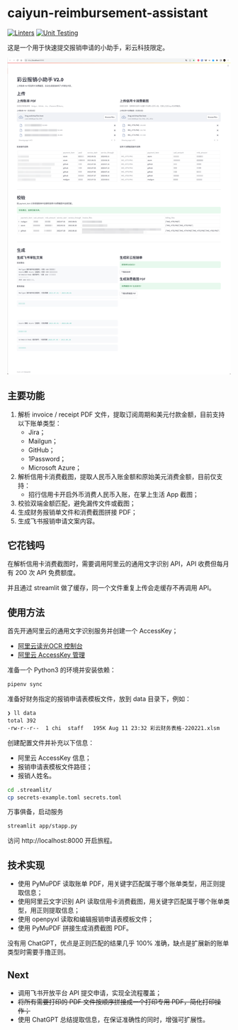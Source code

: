 # caiyun-reimbursement-assistant

[![Linters](https://github.com/mrchi/reimbursement-assistant/actions/workflows/linting.yaml/badge.svg)](https://github.com/mrchi/reimbursement-assistant/actions/workflows/linting.yaml)
[![Unit Testing](https://github.com/mrchi/reimbursement-assistant/actions/workflows/unittest.yaml/badge.svg)](https://github.com/mrchi/reimbursement-assistant/actions/workflows/unittest.yaml)

这是一个用于快速提交报销申请的小助手，彩云科技限定。

![Alt text](doc/SCR-20230812-cujk.png)

## 主要功能

1. 解析 invoice / receipt PDF 文件，提取订阅周期和美元付款金额，目前支持以下账单类型：
    - Jira；
    - Mailgun；
    - GitHub；
    - 1Password；
    - Microsoft Azure；
2. 解析信用卡消费截图，提取人民币入账金额和原始美元消费金额，目前仅支持：
    - 招行信用卡开启外币消费人民币入账，在掌上生活 App 截图；
3. 校验双端金额匹配，避免漏传文件或截图；
4. 生成财务报销单文件和消费截图拼接 PDF；
5. 生成飞书报销申请文案内容。

## 它花钱吗

在解析信用卡消费截图时，需要调用阿里云的通用文字识别 API，API 收费但每月有 200 次 API 免费额度。

并且通过 streamlit 做了缓存，同一个文件重复上传会走缓存不再调用 API。

## 使用方法

首先开通阿里云的通用文字识别服务并创建一个 AccessKey；
- [阿里云读光OCR 控制台](https://ocr.console.aliyun.com/overview)
- [阿里云 AccessKey 管理](https://ram.console.aliyun.com/manage/ak)

准备一个 Python3 的环境并安装依赖：

```zsh
pipenv sync
```

准备好财务指定的报销申请表模板文件，放到 data 目录下，例如：

```zsh
❯ ll data
total 392
-rw-r--r--  1 chi  staff   195K Aug 11 23:32 彩云财务表格-220221.xlsm
```

创建配置文件并补充以下信息：
- 阿里云 AccessKey 信息；
- 报销申请表模板文件路径；
- 报销人姓名。

```zsh
cd .streamlit/
cp secrets-example.toml secrets.toml
```

万事俱备，启动服务

```zsh
streamlit app/stapp.py
```

访问 http://localhost:8000 开启旅程。

## 技术实现

- 使用 PyMuPDF 读取账单 PDF，用关键字匹配属于哪个账单类型，用正则提取信息；
- 使用阿里云文字识别 API 读取信用卡消费截图，用关键字匹配属于哪个账单类型，用正则提取信息；
- 使用 openpyxl 读取和编辑报销申请表模板文件；
- 使用 PyMuPDF 拼接生成消费截图 PDF。

没有用 ChatGPT，优点是正则匹配的结果几乎 100% 准确，缺点是扩展新的账单类型时需要手撸正则。

## Next

- 调用飞书开放平台 API 提交申请，实现全流程覆盖；
- ~~将所有需要打印的 PDF 文件按顺序拼接成一个打印专用 PDF，简化打印操作；~~
- 使用 ChatGPT 总结提取信息，在保证准确性的同时，增强可扩展性。
